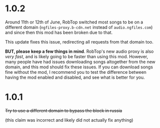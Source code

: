 # 1.0.2

Around 11th or 12th of June, RobTop <cy>switched most songs</c> to be on a different domain (`ngfiles-proxy.b-cdn.net` instead of `audio.ngfiles.com`) and since then this mod has been <cr>broken</c> due to that.

This update <cg>fixes</c> this issue, redirecting all requests from that domain too.

**BUT, please keep a few things in mind**. RobTop's new audio proxy is also <cg>*very fast*</c>, and is likely going to be faster than using this mod. However, many people have had issues <cr>downloading songs altogether</c> from the new domain, and this mod should fix these issues. If you can download songs fine without the mod, I recommend you to <cj>test the difference</c> between having the mod enabled and disabled, and see what is better for you.

# 1.0.1

~~Try to use a different domain to bypass the block in russia~~

(this claim was incorrect and likely did not actually fix anything)
